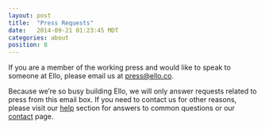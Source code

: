```yaml
---
layout: post
title:  "Press Requests"
date:   2014-09-21 01:23:45 MDT
categories: about
position: 8
---
```


If you are a member of the working press and would like to speak to someone at Ello, please email us at press@ello.co.

Because we’re so busy building Ello, we will only answer requests related to press from this email box. If you need to contact us for other reasons, please visit our [help](/wtf/help/the-basics/) section for answers to common questions or our [contact](/wtf/help/contact-ello/) page.
